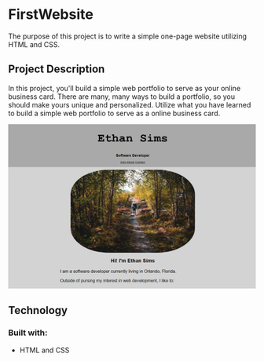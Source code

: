 # FirstWebsite

The purpose of this project is to write a simple one-page website utilizing HTML and CSS. 

## Project Description

In this project, you'll build a simple web portfolio to serve as your online business card. There are many, many ways to build a portfolio, so you should make yours unique and personalized. Utilize what you have learned to build a simple web portfolio to serve as a online business card.

![](/images/webpreview.png)

## Technology
### Built with:
- HTML and CSS
